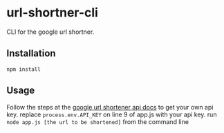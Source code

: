 # url-shortner-cli
CLI for the google url shortner.

## Installation
`npm install`

## Usage
Follow the steps at the [google url shortener api docs](https://developers.google.com/url-shortener/v1/getting_started#auth) to get your own api key.
replace `process.env.API_KEY` on line 9 of app.js with your api key.
run `node app.js [the url to be shortened]` from the command line
